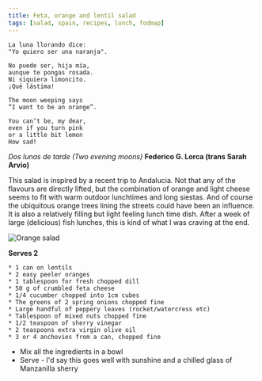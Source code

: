 ```yaml
---
title: Feta, orange and lentil salad
tags: [salad, spain, recipes, lunch, fodmap]
---
```


	La luna llorando dice:
	"Yo quiero ser una naranja".

	No puede ser, hija mía,
	aunque te pongas rosada.
	Ni siquiera limoncito.
	¡Qué lástima!	

	The moon weeping says
	“I want to be an orange”.

	You can’t be, my dear, 
	even if you turn pink
	or a little bit lemon
	How sad!
	
*Dos lunas de tarde (Two evening moons)* **Federico G. Lorca (trans Sarah Arvio)**

This salad is inspired by a recent trip to Andalucia. Not that any of the flavours are directly lifted, but the combination of orange and light cheese seems to fit with warm outdoor lunchtimes and long siestas. And of course the ubiquitous orange trees lining the streets could have been an influence. It is also a relatively filling but light feeling lunch time dish. After a week of large (delicious) fish lunches, this is kind of what I was craving at the end.

![Orange salad]({{https://fodblog.github.io/}}/assets/pictures/orenge-salad.jpg)

**Serves 2**

	* 1 can on lentils
	* 2 easy peeler oranges
	* 1 tablespoon for fresh chopped dill
	* 50 g of crumbled feta cheese
	* 1/4 cucumber chopped into 1cm cubes
	* The greens of 2 spring onions chopped fine
	* Large handful of peppery leaves (rocket/watercress etc)
	* Tablespoon of mixed nuts chopped fine
	* 1/2 teaspoon of sherry vinegar
	* 2 teaspoons extra virgin olive oil
	* 3 or 4 anchovies from a can, chopped fine

* Mix all the ingredients in a bowl
* Serve - I'd say this goes well with sunshine and a chilled glass of Manzanilla sherry  
